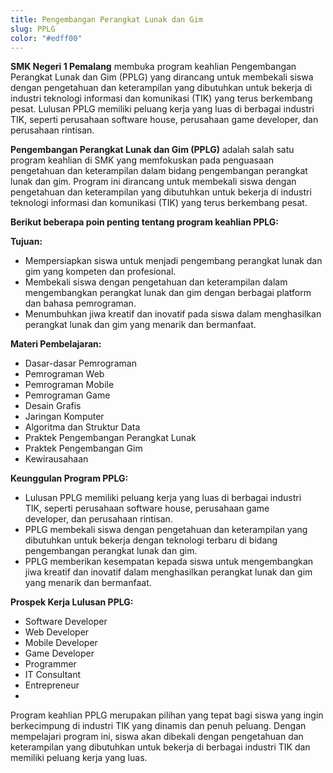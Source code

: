 ```yaml
---
title: Pengembangan Perangkat Lunak dan Gim
slug: PPLG
color: "#edff00"
---
```

<!--StartFragment-->

**SMK Negeri 1 Pemalang** membuka program keahlian Pengembangan Perangkat Lunak dan Gim (PPLG) yang dirancang untuk membekali siswa dengan pengetahuan dan keterampilan yang dibutuhkan untuk bekerja di industri teknologi informasi dan komunikasi (TIK) yang terus berkembang pesat. Lulusan PPLG memiliki peluang kerja yang luas di berbagai industri TIK, seperti perusahaan software house, perusahaan game developer, dan perusahaan rintisan.

**Pengembangan Perangkat Lunak dan Gim (PPLG)** adalah salah satu program keahlian di SMK yang memfokuskan pada penguasaan pengetahuan dan keterampilan dalam bidang pengembangan perangkat lunak dan gim. Program ini dirancang untuk membekali siswa dengan pengetahuan dan keterampilan yang dibutuhkan untuk bekerja di industri teknologi informasi dan komunikasi (TIK) yang terus berkembang pesat.

**Berikut beberapa poin penting tentang program keahlian PPLG:**

**Tujuan:**

* Mempersiapkan siswa untuk menjadi pengembang perangkat lunak dan gim yang kompeten dan profesional.
* Membekali siswa dengan pengetahuan dan keterampilan dalam mengembangkan perangkat lunak dan gim dengan berbagai platform dan bahasa pemrograman.
* Menumbuhkan jiwa kreatif dan inovatif pada siswa dalam menghasilkan perangkat lunak dan gim yang menarik dan bermanfaat.

**Materi Pembelajaran:**

* Dasar-dasar Pemrograman
* Pemrograman Web
* Pemrograman Mobile
* Pemrograman Game
* Desain Grafis
* Jaringan Komputer
* Algoritma dan Struktur Data
* Praktek Pengembangan Perangkat Lunak
* Praktek Pengembangan Gim
* Kewirausahaan

**Keunggulan Program PPLG:**

* Lulusan PPLG memiliki peluang kerja yang luas di berbagai industri TIK, seperti perusahaan software house, perusahaan game developer, dan perusahaan rintisan.
* PPLG membekali siswa dengan pengetahuan dan keterampilan yang dibutuhkan untuk bekerja dengan teknologi terbaru di bidang pengembangan perangkat lunak dan gim.
* PPLG memberikan kesempatan kepada siswa untuk mengembangkan jiwa kreatif dan inovatif dalam menghasilkan perangkat lunak dan gim yang menarik dan bermanfaat.

**Prospek Kerja Lulusan PPLG:**

* Software Developer
* Web Developer
* Mobile Developer
* Game Developer
* Programmer
* IT Consultant
* Entrepreneur
*

Program keahlian PPLG merupakan pilihan yang tepat bagi siswa yang ingin berkecimpung di industri TIK yang dinamis dan penuh peluang. Dengan mempelajari program ini, siswa akan dibekali dengan pengetahuan dan keterampilan yang dibutuhkan untuk bekerja di berbagai industri TIK dan memiliki peluang kerja yang luas.



<!--EndFragment-->